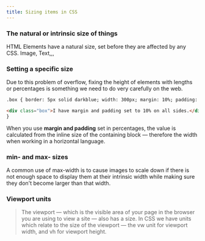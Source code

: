 ```yaml
---
title: Sizing items in CSS
---
```


### The natural or intrinsic size of things

HTML Elements have a natural size, set before they are affected by any CSS. Image, Text,,,

### Setting a specific size

Due to this problem of overflow, fixing the height of elements with lengths or percentages is something we need to do very carefully on the web.

```html
.box { border: 5px solid darkblue; width: 300px; margin: 10%; padding: 10%;

<div class="box">I have margin and padding set to 10% on all sides.</div>
}
```

When you use **margin and padding** set in percentages, the value is calculated from the inline size of the containing block — therefore the width when working in a horizontal language.

### min- and max- sizes

A common use of max-width is to cause images to scale down if there is not enough space to display them at their intrinsic width while making sure they don't become larger than that width.

### Viewport units

> The viewport — which is the visible area of your page in the browser you are using to view a site — also has a size. In CSS we have units which relate to the size of the viewport — the vw unit for viewport width, and vh for viewport height.
